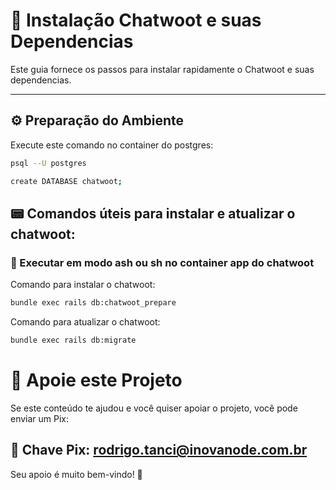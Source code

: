 # 🤖 Instalação Chatwoot e suas Dependencias

Este guia fornece os passos para instalar rapidamente o Chatwoot e suas dependencias.

---

## ⚙️ Preparação do Ambiente

Execute este comando no container do postgres:

```bash
psql --U postgres

create DATABASE chatwoot;
```

## 📟 Comandos úteis para instalar e atualizar o chatwoot:
### 📌 Executar em modo ash ou sh no container app do chatwoot

Comando para instalar o chatwoot:

```bash
bundle exec rails db:chatwoot_prepare
```

Comando para atualizar o chatwoot:

```bash
bundle exec rails db:migrate
```

# 🙌 Apoie este Projeto
Se este conteúdo te ajudou e você quiser apoiar o projeto, você pode enviar um Pix:

## 📲 Chave Pix: rodrigo.tanci@inovanode.com.br

Seu apoio é muito bem-vindo! 💜


